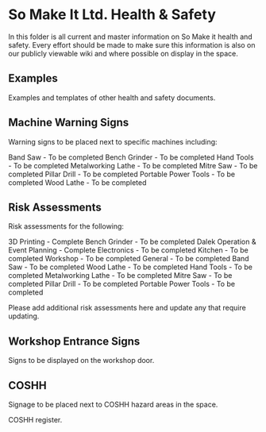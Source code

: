 So Make It Ltd. Health & Safety
==========================

In this folder is all current and master information on So Make it health and safety.  Every effort should be made to make sure this information is also on our publicly viewable wiki and where possible on display in the space.


Examples
-----

Examples and templates of other health and safety documents.


Machine Warning Signs
-----

Warning signs to be placed next to specific machines including:

Band Saw		- To be completed
Bench Grinder		- To be completed
Hand Tools		- To be completed
Metalworking Lathe	- To be completed
Mitre Saw		- To be completed
Pillar Drill		- To be completed
Portable Power Tools	- To be completed
Wood Lathe		- To be completed


Risk Assessments
-----

Risk assessments for the following:

3D Printing				- Complete
Bench Grinder				- To be completed
Dalek Operation & Event Planning	- Complete
Electronics				- To be completed
Kitchen					- To be completed
Workshop				- To be completed
General					- To be completed
Band Saw				- To be completed
Wood Lathe				- To be completed
Hand Tools				- To be completed
Metalworking Lathe			- To be completed
Mitre Saw				- To be completed
Pillar Drill				- To be completed
Portable Power Tools			- To be completed

Please add additional risk assessments here and update any that require updating.


Workshop Entrance Signs
-----

Signs to be displayed on the workshop door.


COSHH
-----

Signage to be placed next to COSHH hazard areas in the space.

COSHH register.





